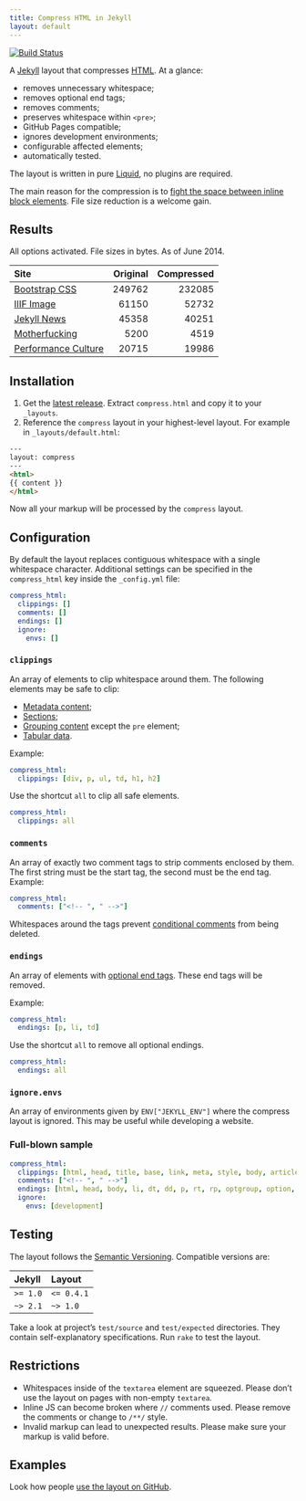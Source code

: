 ```yaml
---
title: Compress HTML in Jekyll
layout: default
---
```


[![Build Status](https://api.travis-ci.org/penibelst/jekyll-compress-html.svg?branch=master)](https://travis-ci.org/penibelst/jekyll-compress-html)

A [Jekyll][0] layout that compresses [HTML][html-spec]. At a glance:

* removes unnecessary whitespace;
* removes optional end tags;
* removes comments;
* preserves whitespace within `<pre>`;
* GitHub Pages compatible;
* ignores development environments;
* configurable affected elements;
* automatically tested.

The layout is written in pure [Liquid][2], no plugins are required.

The main reason for the compression is to [fight the space between inline block elements][3]. File size reduction is a welcome gain.

## Results

All options activated. File sizes in bytes. As of June 2014.

| Site | Original | Compressed |
| :--- | -------: | ---------: |
| [Bootstrap CSS][11] | 249762 | 232085 |
| [IIIF Image][14] | 61150 | 52732 |
| [Jekyll News][12] | 45358 | 40251 |
| [Mother&shy;fucking][13] | 5200 | 4519 |
| [Performance Culture][15] | 20715 | 19986 |

## Installation

1. Get the [latest release][4]. Extract `compress.html` and copy it to your `_layouts`.
1. Reference the `compress` layout in your highest-level layout. For example in `_layouts/default.html`:


```html
---
layout: compress
---
<html>
{{ content }}
</html>
```

Now all your markup will be processed by the `compress` layout.

## Configuration

By default the layout replaces contiguous whitespace with a single whitespace character. Additional settings can be specified in the `compress_html` key inside the `_config.yml` file:

```yaml
compress_html:
  clippings: []
  comments: []
  endings: []
  ignore:
    envs: []
```

### `clippings`

An array of elements to clip whitespace around them. The following elements may be safe to clip:

* [Metadata content][html-semantics];
* [Sections][html-semantics];
* [Grouping content][html-semantics] except the `pre` element;
* [Tabular data][html-tabular].

Example:

```yaml
compress_html:
  clippings: [div, p, ul, td, h1, h2]
```

Use the shortcut `all` to clip all safe elements.

```yaml
compress_html:
  clippings: all
```

### `comments`

An array of exactly two comment tags to strip comments enclosed by them. The first string must be the start tag, the second must be the end tag. Example:

```yaml
compress_html:
  comments: ["<!-- ", " -->"]
```

Whitespaces around the tags prevent [conditional comments][cond] from being deleted.

### `endings`

An array of elements with [optional end tags][html-syntax]. These end tags will be removed.

Example:

```yaml
compress_html:
  endings: [p, li, td]
```

Use the shortcut `all` to remove all optional endings.

```yaml
compress_html:
  endings: all
```

### `ignore.envs`

An array of environments given by `ENV["JEKYLL_ENV"]` where the compress layout is ignored. This may be useful while developing a website.

### Full-blown sample

```yaml
compress_html:
  clippings: [html, head, title, base, link, meta, style, body, article, section, nav, aside, h1, h2, h3, h4, h5, h6, hgroup, header, footer, address, p, hr, blockquote, ol, ul, li, dl, dt, dd, figure, figcaption, main, div, table, caption, colgroup, col, tbody, thead, tfoot, tr, td, th]
  comments: ["<!-- ", " -->"]
  endings: [html, head, body, li, dt, dd, p, rt, rp, optgroup, option, colgroup, caption, thead, tbody, tfoot, tr, td, th]
  ignore:
    envs: [development]
```

## Testing

The layout follows the [Semantic Versioning][semver]. Compatible versions are:

Jekyll    | Layout
:-----    | :-----
`>= 1.0`  | `<= 0.4.1`
`~> 2.1`  | `~> 1.0`

Take a look at project’s `test/source` and `test/expected` directories. They contain self-explanatory specifications. Run `rake` to test the layout.

## Restrictions

* Whitespaces inside of the `textarea` element are squeezed. Please don’t use the layout on pages with non-empty `textarea`.
* Inline JS can become broken where `//` comments used. Please remove the comments or change to `/**/` style.
* Invalid markup can lead to unexpected results. Please make sure your markup is valid before.

## Examples

Look how people [use the layout on GitHub][10].

[0]: http://jekyllrb.com/
[html-spec]: https://html.spec.whatwg.org/
[2]: http://docs.shopify.com/themes/liquid-documentation/basics
[3]: http://css-tricks.com/fighting-the-space-between-inline-block-elements/
[4]: https://github.com/penibelst/jekyll-compress-html/releases/latest
[html-semantics]: https://html.spec.whatwg.org/multipage/semantics.html
[html-syntax]: https://html.spec.whatwg.org/multipage/syntax.html
[html-tabular]: https://html.spec.whatwg.org/multipage/tables.html
[10]: https://github.com/search?l=html&o=desc&q=jekyll-compress-html+path%3A_layouts&s=indexed&type=Code
[11]: http://getbootstrap.com/css/
[12]: http://jekyllrb.com/news/
[13]: http://motherfuckingwebsite.com/
[14]: http://iiif.io/api/image/2.0/
[15]: http://calendar.perfplanet.com/2012/creating-a-performance-culture/
[cond]: http://msdn.microsoft.com/en-us/library/ms537512.aspx
[semver]: http://semver.org/
